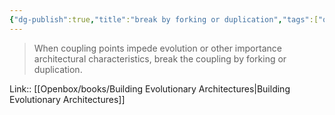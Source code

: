 ```yaml
---
{"dg-publish":true,"title":"break by forking or duplication","tags":["quotes"],"date":"2022-12-06T17:55:46+03:00","modified_at":"2024-09-11T10:13:12+03:00","aliases":"break by forking or duplication","dg-path":"/quotes/202212061755.md","permalink":"/quotes/202212061755/","dgPassFrontmatter":true}
---
```



> When coupling points impede evolution or other importance architectural characteristics, break the coupling by forking or duplication.

Link:: [[Openbox/books/Building Evolutionary Architectures|Building Evolutionary Architectures]]
